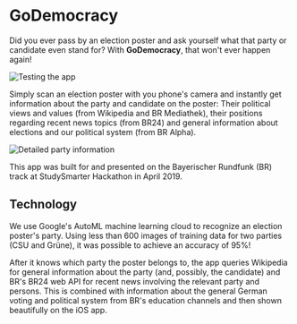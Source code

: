 # GoDemocracy

Did you ever pass by an election poster and ask yourself what that party or candidate even stand for? With **GoDemocracy**, that won't ever happen again!

![Testing the app](photos/paul3.JPG)


Simply scan an election poster with you phone's camera and instantly get information about the party and candidate on the poster: Their political views and values (from Wikipedia and BR Mediathek), their positions regarding recent news topics (from BR24) and general information about elections and our political system (from BR Alpha).

![Detailed party information](photos/paul2.JPG)



This app was built for and presented on the Bayerischer Rundfunk (BR) track at StudySmarter Hackathon in April 2019.

## Technology
We use Google's AutoML machine learning cloud to recognize an election poster's party. Using less than 600 images of training data for two parties (CSU and Grüne), it was possible to achieve an accuracy of 95%!

After it knows which party the poster belongs to, the app queries Wikipedia for general information about the party (and, possibly, the candidate) and BR's BR24 web API for recent news involving the relevant party and persons. This is combined with information about the general German voting and political system from BR's education channels and then shown beautifully on the iOS app.
